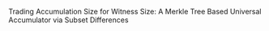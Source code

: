 Trading Accumulation Size for Witness Size: A Merkle Tree
Based Universal Accumulator via Subset Differences
